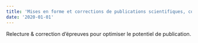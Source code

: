 ```yaml
---
title: 'Mises en forme et corrections de publications scientifiques, commerciales et techniques'
date: '2020-01-01'
---
```


Relecture & correction d’épreuves pour optimiser le potentiel de publication.
